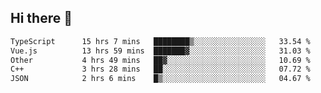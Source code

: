 ## Hi there 👋

<!--START_SECTION:waka-->

```txt
TypeScript      15 hrs 7 mins   ████████▒░░░░░░░░░░░░░░░░   33.54 %
Vue.js          13 hrs 59 mins  ███████▓░░░░░░░░░░░░░░░░░   31.03 %
Other           4 hrs 49 mins   ██▓░░░░░░░░░░░░░░░░░░░░░░   10.69 %
C++             3 hrs 28 mins   ██░░░░░░░░░░░░░░░░░░░░░░░   07.72 %
JSON            2 hrs 6 mins    █▒░░░░░░░░░░░░░░░░░░░░░░░   04.67 %
```

<!--END_SECTION:waka-->
